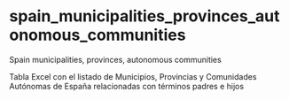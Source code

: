 # spain_municipalities_provinces_autonomous_communities
Spain municipalities, provinces, autonomous communities

Tabla Excel con el listado de Municipios, Provincias y Comunidades Autónomas de España relacionadas con términos padres e hijos
